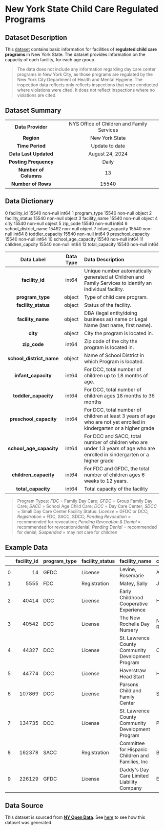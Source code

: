# New York State Child Care Regulated Programs

## Dataset Description
This [dataset](https://github.com/ntlfi/optimization_datasets/blob/main/child_care/child_care_regulated/child_care_regulated.csv) contains basic information for facilities of **regulated child care programs** in New York State. The dataset provides information on the capacity of each facility, for each age group.

> The data does not include any information regarding day care center programs in New York City, as those programs are regulated by the New York City Department of Health and Mental Hygiene. The inspection data reflects only reflects inspections that were conducted where violations were cited. It does not reflect inspections where no violations are cited.


## Dataset Summary
|   |   |
|:---:|:---:|
| **Data Provider** | NYS Office of Children and Family Services |
| **Region** | New York State |
| **Time Period** | Update to date |
| **Data Last Updated** | August 24, 2024 |
| **Posting Frequency** | Daily |
| **Number of Columns** | 13 |
| **Number of Rows** | 15540 |

## Data Dictionary

 0   facility_id           15540 non-null  int64 
 1   program_type          15540 non-null  object
 2   facility_status       15540 non-null  object
 3   facility_name         15540 non-null  object
 4   city                  15540 non-null  object
 5   zip_code              15540 non-null  int64 
 6   school_district_name  15492 non-null  object
 7   infant_capacity       15540 non-null  int64 
 8   toddler_capacity      15540 non-null  int64 
 9   preschool_capacity    15540 non-null  int64 
 10  school_age_capacity   15540 non-null  int64 
 11  children_capcity      15540 non-null  int64 
 12  total_capacity        15540 non-null  int64 


| Data Label | Data Type | Data Description |
|:---:|:---:|:---|
| **facility_id** | int64 | Unique number automatically generated at Children and Family Services to identify an individual facility. |
| **program_type** | object | Type of child care program. |
| **facility_status** | object | Status of the facility. |
| **facility_name** | object | DBA (legal entity/doing business as) name or Legal Name (last name, first name). |
| **city** | object | City the program is located in. |
| **zip_code** | int64 | Zip code of the city the program is located in. |
| **school_district_name** | object | Name of School District in which Program is located. |
| **infant_capacity** | int64 | For DCC, total number of children up to 18 months of age. |
| **toddler_capacity** | int64 | For DCC, total number of children ages 18 months to 36 months |
| **preschool_capacity** | int64 | For DCC, total number of children at least 3 years of age who are not yet enrolled in kindergarten or a higher grade |
| **school_age_capacity** | int64 | For DCC and SACC, total number of children who are under 13 years of age who are enrolled in kindergarten or a higher grade |
| **children_capacity** | int64 | For FDC and GFDC, the total number of children ages 6 weeks to 12 years. |
| **total_capacity** | int64 | Total capacity of the facility |
> Program Types: *FDC* = Family Day Care; *GFDC* = Group Family Day Care; *SACC* = School Age Child Care; *DCC* = Day Care Center; *SDCC* = Small Day Care Center
> Facility Status: *License* = GFDC or DCC; *Registration* = FDC, SACC, SDCC; *Pending Revocation* = recommended for revocation; *Pending Revocation & Denial* = recommended for revocation/denial; *Pending Denial* = recommended for denial; *Suspended* = may not care for children


## Example Data
|    |   facility_id | program_type   | facility_status   | facility_name                                     | city         |   zip_code | school_district_name   |   infant_capacity |   toddler_capacity |   preschool_capacity |   school_age_capacity |   children_capcity |   total_capacity |
|---:|--------------:|:---------------|:------------------|:--------------------------------------------------|:-------------|-----------:|:-----------------------|------------------:|-------------------:|---------------------:|----------------------:|-------------------:|-----------------:|
|  0 |            14 | GFDC           | License           | Levine, Rosemarie                                 | Albany       |      12203 | Albany                 |                 0 |                  0 |                    0 |                     2 |                 12 |               14 |
|  1 |          5555 | FDC            | Registration      | Matey, Sally                                      | Jamestown    |      14701 | Jamestown              |                 0 |                  0 |                    0 |                     2 |                  6 |                8 |
|  2 |         40414 | DCC            | License           | Early Childhood Cooperative Experience            | Harris       |      12742 | nan                    |                24 |                 36 |                   38 |                     0 |                  0 |               98 |
|  3 |         40542 | DCC            | License           | The New Rochelle Day Nursery                      | New Rochelle |      10801 | New Rochelle           |                 0 |                 38 |                   74 |                     0 |                  0 |              112 |
|  4 |         44327 | DCC            | License           | St. Lawrence County Community Development Program | Ogdensburg   |      13669 | Ogdensburg             |                 0 |                  0 |                   17 |                     0 |                  0 |               17 |
|  5 |         44774 | DCC            | License           | Haverstraw Head Start                             | Haverstraw   |      10927 | Haverstraw-Stony Pt    |                 0 |                  0 |                  120 |                     0 |                  0 |              120 |
|  6 |        107869 | DCC            | License           | Parsons Child and Family Center                   | Schenectady  |      12304 | Schenectady            |                 0 |                  0 |                   95 |                     0 |                  0 |               95 |
|  7 |        134735 | DCC            | License           | St. Lawrence County Community Development Program | Potsdam      |      13676 | Potsdam                |                 0 |                  0 |                   42 |                     0 |                  0 |               42 |
|  8 |        162378 | SACC           | Registration      | Committee for Hispanic Children and Families, Inc | Bronx        |      10453 | Bronx 10               |                 0 |                  0 |                    0 |                   269 |                  0 |              269 |
|  9 |        226129 | GFDC           | License           | Daddy's Day Care Limited Liability Company        | Elmont       |      11003 | Elmont                 |                 0 |                  0 |                    0 |                     4 |                 12 |               16 |



## Data Source
This dataset is sourced from [**NY Open Data**](https://data.ny.gov/Human-Services/Child-Care-Regulated-Programs/cb42-qumz/about_data). See [here](https://github.com/ntlfi/optimization_datasets/blob/main/child_care/child_care_regulated/fetch.py) to see how this dataset was generated. 